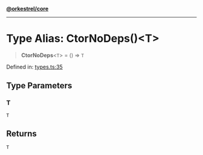 [**@orkestrel/core**](../index.md)

***

# Type Alias: CtorNoDeps()\<T\>

> **CtorNoDeps**\<`T`\> = () => `T`

Defined in: [types.ts:35](https://github.com/orkestrel/core/blob/ccb170966790f428093f11a71a5646a6e842dbf9/src/types.ts#L35)

## Type Parameters

### T

`T`

## Returns

`T`
